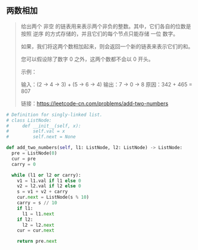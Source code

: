 ## 两数相加

> 给出两个 非空 的链表用来表示两个非负的整数。其中，它们各自的位数是按照 逆序 的方式存储的，并且它们的每个节点只能存储 一位 数字。
>
> 如果，我们将这两个数相加起来，则会返回一个新的链表来表示它们的和。
>
> 您可以假设除了数字 0 之外，这两个数都不会以 0 开头。
>
> 示例：
>
> 输入：(2 -> 4 -> 3) + (5 -> 6 -> 4)
> 输出：7 -> 0 -> 8
> 原因：342 + 465 = 807
>
>
> 链接：https://leetcode-cn.com/problems/add-two-numbers

```python
# Definition for singly-linked list.
# class ListNode:
#     def __init__(self, x):
#         self.val = x
#         self.next = None

def add_two_numbers(self, l1: ListNode, l2: ListNode) -> ListNode:
  pre = ListNode(0)
  cur = pre
  carry = 0

  while (l1 or l2 or carry):
    v1 = l1.val if l1 else 0
    v2 = l2.val if l2 else 0
    s = v1 + v2 + carry
    cur.next = ListNode(s % 10)
    carry = s // 10
    if l1:
      l1 = l1.next
    if l2:
      l2 = l2.next
    cur = cur.next

	return pre.next
```

